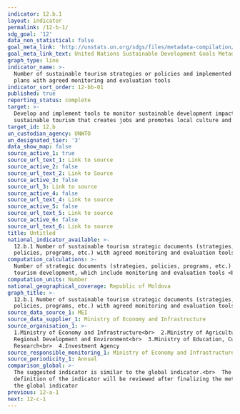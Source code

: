 ```yaml
---
indicator: 12.b.1
layout: indicator
permalink: /12-b-1/
sdg_goal: '12'
data_non_statistical: false
goal_meta_link: 'http://unstats.un.org/sdgs/files/metadata-compilation/Metadata-Goal-12.pdf'
goal_meta_link_text: United Nations Sustainable Development Goals Metadata (pdf 782kB)
graph_type: line
indicator_name: >-
  Number of sustainable tourism strategies or policies and implemented action
  plans with agreed monitoring and evaluation tools
indicator_sort_order: 12-bb-01
published: true
reporting_status: complete
target: >-
  Develop and implement tools to monitor sustainable development impacts for
  sustainable tourism that creates jobs and promotes local culture and products
target_id: 12.b
un_custodian_agency: UNWTO
un_designated_tier: '3'
data_show_map: false
source_active_1: true
source_url_text_1: Link to source
source_active_2: false
source_url_text_2: Link to Source
source_active_3: false
source_url_3: Link to source
source_active_4: false
source_url_text_4: Link to source
source_active_5: false
source_url_text_5: Link to source
source_active_6: false
source_url_text_6: Link to source
title: Untitled
national_indicator_available: >-
  12.b.1 Number of sustainable tourism strategic documents (strategies,
  policies, programs, etc.) with agreed monitoring and evaluation tools
computation_calculations: >-
  Number of strategic documents (strategies, policies, programs, etc.) on
  tourism development, which include monitoring and evaluation tools <br>
computation_units: Number
national_geographical_coverage: Republic of Moldova
graph_title: >-
  12.b.1 Number of sustainable tourism strategic documents (strategies,
  policies, programs, etc.) with agreed monitoring and evaluation tools 
source_data_source_1: MEI
source_data_supplier_1: Ministry of Economy and Infrastructure
source_organisation_1: >-
  1.Ministry of Economy and Infrastructure<br>  2.Ministry of Agriculture,
  Regional Development and Environment<br>  3.Ministry of Education, Culture and
  Research<br>  4.Investment Agency
source_responsible_monitoring_1: Ministry of Economy and Infrastructure
source_periodicity_1: Annual
comparison_global: >-
  The suggested indicator is similar to the global indicator.<br>  The
  definition of the indicator will be reviewed after finalizing the metadata for
  the global indicator  
previous: 12-a-1
next: 12-c-1
---
```

